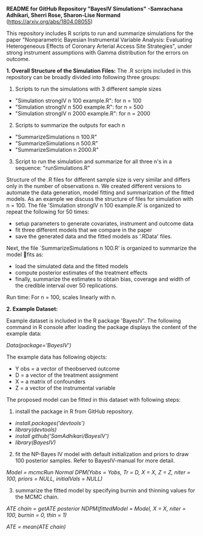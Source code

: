 **README for GitHub Repository "BayesIV Simulations"**
**-Samrachana Adhikari, Sherri Rose, Sharon-Lise Normand**
(https://arxiv.org/abs/1804.08055)

This repository includes R  scripts to run and summarize simulations for the paper "Nonparametric Bayesian Instrumental Variable Analysis: Evaluating Heterogeneous Effects of Coronary Arterial Access Site Strategies", under strong instrument assumptions with Gamma
distribution for the errors on outcome. 

**1.  Overall Structure of the Simulation Files:**
The .R scripts included in this repository can be
broadly divided into following three groups:

1. Scripts to run the simulations with 3 different sample sizes
- "Simulation strongIV n 100 example.R": for n = 100
- "Simulation strongIV n 500 example.R": for n = 500
- "Simulation strongIV n 2000 example.R": for n = 2000

2. Scripts to summarize the outputs for each n
- "SummarizeSimulations n 100.R"
- "SummarizeSimulations n 500.R"
- "SummarizeSimulation n 2000.R"

3. Script to run the simulation and summarize for all three n's in a sequence: "runSimulations.R"

Structure of the .R files for different sample size is very similar and differs only in the number
of observations n. We created different versions to automate the data generation, model fitting and summarization of the fitted models. As an example we discuss the structure
of files for simulation with n = 100. The file 'Simulation strongIV n 100 example.R' is organized to repeat the following for 50 times:
- setup parameters to generate covariates, instrument and outcome data
- fit three different models that we compare in the paper
- save the generated data and the fitted models as '.RData' files.


Next, the file `SummarizeSimulations n 100.R' is organized to summarize the model fits as:
- load the simulated data and the fitted models
- compute posterior estimates of the treatment effects
- finally, summarize the estimates to obtain bias, coverage and width of the credible
interval over 50 replications.

Run time: For n = 100, scales linearly with n.


**2. Example Dataset:**

Example dataset is included in the R package 'BayesIV'. The following command in R
console after loading the package displays the content of the example data:

*Data(package='BayesIV')*

The example data has following objects:
- Y obs = a vector of theobserved outcome
- D = a vector of the treatment assignment
- X = a matrix of confounders
- Z = a vector of the instrumental variable

The proposed model can be fitted in this dataset with following steps:
1. install the package in R from GitHub repository.
- *install.packages('devtools')*
- *library(devtools)*
- *install github('SamAdhikari/BayesIV')*
- *library(BayesIV)*

2. fit the NP-Bayes IV model with default initialization and priors to draw 100 posterior
samples. Refer to BayesIV-manual for more detail.

*Model = mcmcRun Normal DPM(Yobs = Yobs, Tr = D, X = X, Z = Z, niter = 100,
priors = NULL, initialVals = NULL)*

3. summarize the fitted model by specifying burnin and thinning values for the MCMC
chain.

*ATE chain = getATE posterior NDPM(fittedModel = Model, X = X, niter = 100,
burnin = 0, thin = 1)*

*ATE = mean(ATE chain)*
